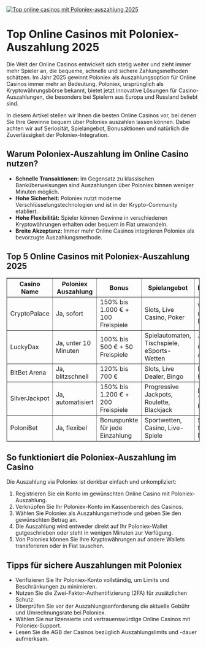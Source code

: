 [![Top online casinos mit Poloniex-auszahlung 2025](https://123-caf.pages.dev/gitsignup.png)](https://vrmoo.ru/Bt82HjjY)

<h1>Top Online Casinos mit Poloniex-Auszahlung 2025</h1> <p>Die Welt der Online Casinos entwickelt sich stetig weiter und zieht immer mehr Spieler an, die bequeme, schnelle und sichere Zahlungsmethoden schätzen. Im Jahr 2025 gewinnt Poloniex als Auszahlungsoption für Online Casinos immer mehr an Bedeutung. Poloniex, ursprünglich als Kryptowährungsbörse bekannt, bietet jetzt innovative Lösungen für Casino-Auszahlungen, die besonders bei Spielern aus Europa und Russland beliebt sind.</p> <p>In diesem Artikel stellen wir Ihnen die besten Online Casinos vor, bei denen Sie Ihre Gewinne bequem über Poloniex auszahlen lassen können. Dabei achten wir auf Seriosität, Spielangebot, Bonusaktionen und natürlich die Zuverlässigkeit der Poloniex-Integration.</p>  <h2>Warum Poloniex-Auszahlung im Online Casino nutzen?</h2> <ul>   <li><strong>Schnelle Transaktionen:</strong> Im Gegensatz zu klassischen Banküberweisungen sind Auszahlungen über Poloniex binnen weniger Minuten möglich.</li>   <li><strong>Hohe Sicherheit:</strong> Poloniex nutzt moderne Verschlüsselungstechnologien und ist in der Krypto-Community etabliert.</li>   <li><strong>Hohe Flexibilität:</strong> Spieler können Gewinne in verschiedenen Kryptowährungen erhalten oder bequem in Fiat umwandeln.</li>   <li><strong>Breite Akzeptanz:</strong> Immer mehr Online Casinos integrieren Poloniex als bevorzugte Auszahlungsmethode.</li> </ul>  <h2>Top 5 Online Casinos mit Poloniex-Auszahlung 2025</h2> <table border="1" cellpadding="8" cellspacing="0">   <thead>     <tr>       <th>Casino Name</th>       <th>Poloniex Auszahlung</th>       <th>Bonus</th>       <th>Spielangebot</th>       <th>Besonderheiten</th>     </tr>   </thead>   <tbody>     <tr>       <td>CryptoPalace</td>       <td>Ja, sofort</td>       <td>150% bis 1.000 € + 100 Freispiele</td>       <td>Slots, Live Casino, Poker</td>       <td>VIP-Programm mit Krypto-Belohnungen</td>     </tr>     <tr>       <td>LuckyDax</td>       <td>Ja, unter 10 Minuten</td>       <td>100% bis 500 € + 50 Freispiele</td>       <td>Spielautomaten, Tischspiele, eSports-Wetten</td>       <td>Tägliche Cashback-Aktionen</td>     </tr>     <tr>       <td>BitBet Arena</td>       <td>Ja, blitzschnell</td>       <td>120% bis 700 €</td>       <td>Slots, Live Dealer, Bingo</td>       <td>Integrierte Krypto-Wallet</td>     </tr>     <tr>       <td>SilverJackpot</td>       <td>Ja, automatisiert</td>       <td>150% bis 1.200 € + 200 Freispiele</td>       <td>Progressive Jackpots, Roulette, Blackjack</td>       <td>Exklusive Turniere mit Krypto-Preisen</td>     </tr>     <tr>       <td>PoloniBet</td>       <td>Ja, flexibel</td>       <td>Bonuspunkte für jede Einzahlung</td>       <td>Sportwetten, Casino, Live-Spiele</td>       <td>Sonderaktionen für Poloniex-Nutzer</td>     </tr>   </tbody> </table>  <h2>So funktioniert die Poloniex-Auszahlung im Casino</h2> <p>Die Auszahlung via Poloniex ist denkbar einfach und unkompliziert:</p> <ol>   <li>Registrieren Sie ein Konto im gewünschten Online Casino mit Poloniex-Auszahlung.</li>   <li>Verknüpfen Sie Ihr Poloniex-Konto im Kassenbereich des Casinos.</li>   <li>Wählen Sie Poloniex als Auszahlungsmethode und geben Sie den gewünschten Betrag an.</li>   <li>Die Auszahlung wird entweder direkt auf Ihr Poloniex-Wallet gutgeschrieben oder steht in wenigen Minuten zur Verfügung.</li>   <li>Von Poloniex können Sie Ihre Kryptowährungen auf andere Wallets transferieren oder in Fiat tauschen.</li> </ol>  <h2>Tipps für sichere Auszahlungen mit Poloniex</h2> <ul>   <li>Verifizieren Sie Ihr Poloniex-Konto vollständig, um Limits und Beschränkungen zu minimieren.</li>   <li>Nutzen Sie die Zwei-Faktor-Authentifizierung (2FA) für zusätzlichen Schutz.</li>   <li>Überprüfen Sie vor der Auszahlungsanforderung die aktuelle Gebühr und Umrechnungsrate bei Poloniex.</li>   <li>Wählen Sie nur lizensierte und vertrauenswürdige Online Casinos mit Poloniex-Support.</li>   <li>Lesen Sie die AGB der Casinos bezüglich Auszahlungslimits und -dauer aufmerksam.</li> </ul>